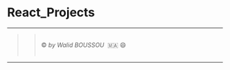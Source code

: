 # React_Projects


----------------------
> >  <br/> &copy; *by Walid BOUSSOU*   🇲🇦 😄 <br/>  
----------------------
